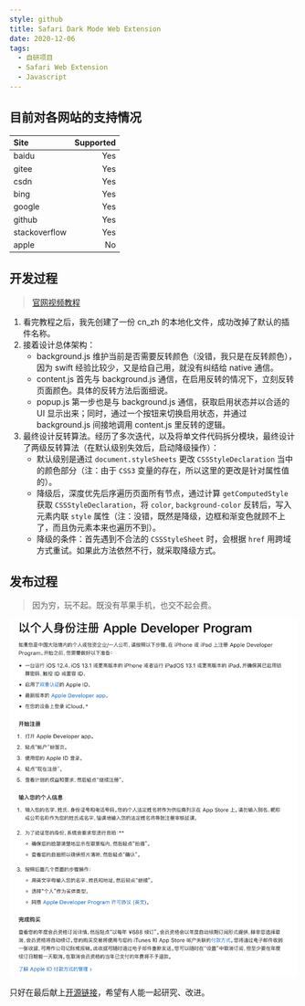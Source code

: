 ```yaml
---
style: github
title: Safari Dark Mode Web Extension
date: 2020-12-06
tags:
  - 自研项目
  - Safari Web Extension
  - Javascript
---
```


## 目前对各网站的支持情况

| Site          | Supported |
| :------------ | --------: |
| baidu         |       Yes |
| gitee         |       Yes |
| csdn          |       Yes |
| bing          |       Yes |
| google        |       Yes |
| github        |       Yes |
| stackoverflow |       Yes |
| apple         |        No |

## 开发过程

> [官网视频教程](https://devstreaming-cdn.apple.com/videos/wwdc/2020/10665/3/C174BFAC-4EEB-41C6-9019-4386F9E18CD5/master.m3u8)

1. 看完教程之后，我先创建了一份 cn_zh 的本地化文件，成功改掉了默认的插件名称。
2. 接着设计总体架构：
   - background.js 维护当前是否需要反转颜色（没错，我只是在反转颜色），因为 swift 经验比较少，又是给自己用，就没有纠结给 native 通信。
   - content.js 首先与 background.js 通信，在启用反转的情况下，立刻反转页面颜色。具体的反转方法后面细说。
   - popup.js 第一步也是与 background.js 通信，获取启用状态并以合适的 UI 显示出来；同时，通过一个按钮来切换启用状态，并通过 background.js 间接地调用 content.js 里反转的逻辑。
3. 最终设计反转算法。经历了多次迭代，以及将单文件代码拆分模块，最终设计了两级反转算法（在默认级别失效后，启动降级操作）：
   - 默认级别是通过 `document.styleSheets` 更改 `CSSStyleDeclaration` 当中的颜色部分（注：由于 `CSS3` 变量的存在，所以这里的更改是针对属性值的）。
   - 降级后，深度优先后序遍历页面所有节点，通过计算 `getComputedStyle` 获取 `CSSStyleDeclaration`，将 `color`, `background-color` 反转后，写入元素内联 `style` 属性（注：没错，既然是降级，边框和渐变色就顾不上了，而且伪元素本来也遍历不到）。
   - 降级的条件：首先遇到不合法的 `CSSStyleSheet` 时，会根据 `href` 用跨域方式重试。如果此方法依然不行，就采取降级方式。

## 发布过程

> 因为穷，玩不起。既没有苹果手机，也交不起会费。

![因为穷，玩不起](Safari-Dark-Mode-Web-Extension/lack-of-money.png)

只好在最后献上[开源链接](https://gitee.com/yx1991/dark-mode-web-extension)，希望有人能一起研究、改进。
